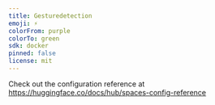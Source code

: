 ```yaml
---
title: Gesturedetection
emoji: ⚡
colorFrom: purple
colorTo: green
sdk: docker
pinned: false
license: mit
---
```


Check out the configuration reference at https://huggingface.co/docs/hub/spaces-config-reference
